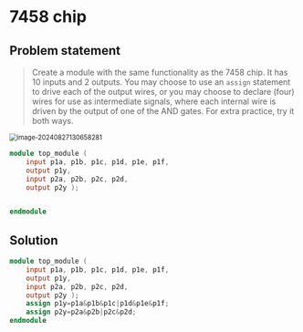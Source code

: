 # 7458 chip

## Problem statement

> Create a module with the same functionality as the 7458 chip. It has 10 inputs and 2 outputs. You may choose to use an `assign` statement to drive each of the output wires, or you may choose to declare (four) wires for use as intermediate signals, where each internal wire is driven by the output of one of the AND gates. For extra practice, try it both ways.

<img src="../assets/image-20240827130658281.png" alt="image-20240827130658281" style="zoom:80%;" />

```verilog
module top_module ( 
    input p1a, p1b, p1c, p1d, p1e, p1f,
    output p1y,
    input p2a, p2b, p2c, p2d,
    output p2y );


endmodule
```

##  Solution

```verilog
module top_module ( 
    input p1a, p1b, p1c, p1d, p1e, p1f,
    output p1y,
    input p2a, p2b, p2c, p2d,
    output p2y );
	assign p1y=p1a&p1b&p1c|p1d&p1e&p1f;
    assign p2y=p2a&p2b|p2c&p2d;
endmodule
```

